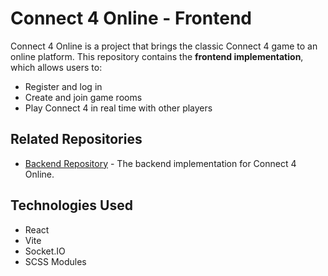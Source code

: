# Connect 4 Online - Frontend

Connect 4 Online is a project that brings the classic Connect 4 game to an online platform. This repository contains the **frontend implementation**, which allows users to:

- Register and log in  
- Create and join game rooms  
- Play Connect 4 in real time with other players  

## Related Repositories

- [Backend Repository](https://github.com/pedroGonzalezD/Connect4B) - The backend implementation for Connect 4 Online.

## Technologies Used

- React  
- Vite  
- Socket.IO  
- SCSS Modules  
